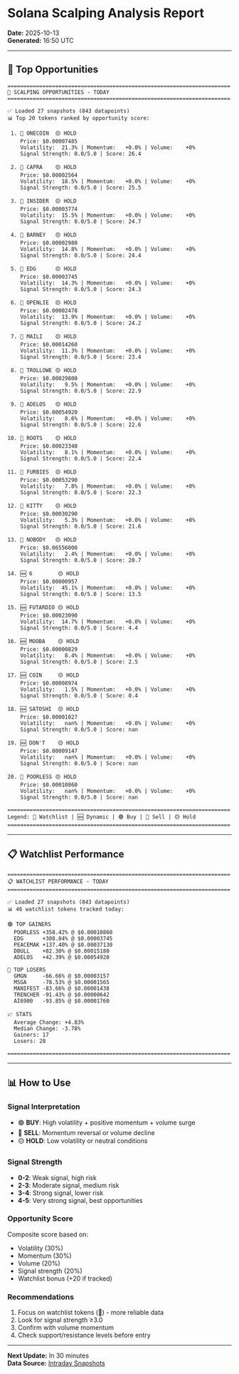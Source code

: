 # Solana Scalping Analysis Report
**Date:** 2025-10-13  
**Generated:** 16:50 UTC

---

## 🎯 Top Opportunities

```
======================================================================
🎯 SCALPING OPPORTUNITIES - TODAY
======================================================================

✅ Loaded 27 snapshots (843 datapoints)
📊 Top 20 tokens ranked by opportunity score:

 1. 📌 ONECOIN  🟡 HOLD
    Price: $0.00007485
    Volatility:  21.3% | Momentum:   +0.0% | Volume:    +0%
    Signal Strength: 0.0/5.0 | Score: 26.4

 2. 📌 CAPRA    🟡 HOLD
    Price: $0.00002564
    Volatility:  18.5% | Momentum:   +0.0% | Volume:    +0%
    Signal Strength: 0.0/5.0 | Score: 25.5

 3. 📌 INSIDER  🟡 HOLD
    Price: $0.00003774
    Volatility:  15.5% | Momentum:   +0.0% | Volume:    +0%
    Signal Strength: 0.0/5.0 | Score: 24.7

 4. 📌 BARNEY   🟡 HOLD
    Price: $0.00002980
    Volatility:  14.8% | Momentum:   +0.0% | Volume:    +0%
    Signal Strength: 0.0/5.0 | Score: 24.4

 5. 📌 EDG      🟡 HOLD
    Price: $0.00003745
    Volatility:  14.3% | Momentum:   +0.0% | Volume:    +0%
    Signal Strength: 0.0/5.0 | Score: 24.3

 6. 📌 OPENLIE  🟡 HOLD
    Price: $0.00002478
    Volatility:  13.9% | Momentum:   +0.0% | Volume:    +0%
    Signal Strength: 0.0/5.0 | Score: 24.2

 7. 📌 MAILI    🟡 HOLD
    Price: $0.00014260
    Volatility:  11.3% | Momentum:   +0.0% | Volume:    +0%
    Signal Strength: 0.0/5.0 | Score: 23.4

 8. 📌 TROLLOWE 🟡 HOLD
    Price: $0.00029800
    Volatility:   9.5% | Momentum:   +0.0% | Volume:    +0%
    Signal Strength: 0.0/5.0 | Score: 22.9

 9. 📌 ADELOS   🟡 HOLD
    Price: $0.00054920
    Volatility:   8.6% | Momentum:   +0.0% | Volume:    +0%
    Signal Strength: 0.0/5.0 | Score: 22.6

10. 📌 ROOTS    🟡 HOLD
    Price: $0.00023340
    Volatility:   8.1% | Momentum:   +0.0% | Volume:    +0%
    Signal Strength: 0.0/5.0 | Score: 22.4

11. 📌 FURBIES  🟡 HOLD
    Price: $0.00053290
    Volatility:   7.8% | Momentum:   +0.0% | Volume:    +0%
    Signal Strength: 0.0/5.0 | Score: 22.3

12. 📌 KITTY    🟡 HOLD
    Price: $0.00030290
    Volatility:   5.3% | Momentum:   +0.0% | Volume:    +0%
    Signal Strength: 0.0/5.0 | Score: 21.6

13. 📌 NOBODY   🟡 HOLD
    Price: $0.06556000
    Volatility:   2.4% | Momentum:   +0.0% | Volume:    +0%
    Signal Strength: 0.0/5.0 | Score: 20.7

14. 🆕 6        🟡 HOLD
    Price: $0.00000957
    Volatility:  45.1% | Momentum:   +0.0% | Volume:    +0%
    Signal Strength: 0.0/5.0 | Score: 13.5

15. 🆕 FUTARDIO 🟡 HOLD
    Price: $0.00023090
    Volatility:  14.7% | Momentum:   +0.0% | Volume:    +0%
    Signal Strength: 0.0/5.0 | Score: 4.4

16. 🆕 MOOBA    🟡 HOLD
    Price: $0.00000829
    Volatility:   8.4% | Momentum:   +0.0% | Volume:    +0%
    Signal Strength: 0.0/5.0 | Score: 2.5

17. 🆕 COIN     🟡 HOLD
    Price: $0.00008974
    Volatility:   1.5% | Momentum:   +0.0% | Volume:    +0%
    Signal Strength: 0.0/5.0 | Score: 0.4

18. 🆕 SATOSHI  🟡 HOLD
    Price: $0.00001027
    Volatility:   nan% | Momentum:   +0.0% | Volume:    +0%
    Signal Strength: 0.0/5.0 | Score: nan

19. 🆕 DON'T    🟡 HOLD
    Price: $0.00009147
    Volatility:   nan% | Momentum:   +0.0% | Volume:    +0%
    Signal Strength: 0.0/5.0 | Score: nan

20. 📌 POORLESS 🟡 HOLD
    Price: $0.00010860
    Volatility:   nan% | Momentum:   +0.0% | Volume:    +0%
    Signal Strength: 0.0/5.0 | Score: nan

======================================================================
Legend: 📌 Watchlist | 🆕 Dynamic | 🟢 Buy | 🔴 Sell | 🟡 Hold
======================================================================
```


---

## 📋 Watchlist Performance

```
======================================================================
📋 WATCHLIST PERFORMANCE - TODAY
======================================================================

✅ Loaded 27 snapshots (843 datapoints)
📊 46 watchlist tokens tracked today:

🟢 TOP GAINERS
  POORLESS +358.42% @ $0.00010860
  EDG      +308.84% @ $0.00003745
  PEACEMAK +137.40% @ $0.00037130
  DBULL    +82.30% @ $0.00015180
  ADELOS   +42.39% @ $0.00054920

🔴 TOP LOSERS
  GMGN     -66.66% @ $0.00003157
  MSGA     -78.53% @ $0.00001565
  MANIFEST -83.66% @ $0.00001438
  TRENCHER -91.43% @ $0.00000642
  AI6900   -93.85% @ $0.00001760

📈 STATS
  Average Change: +4.83%
  Median Change: -3.78%
  Gainers: 17
  Losers: 28

======================================================================
```

---

## 📊 How to Use

### Signal Interpretation
- 🟢 **BUY**: High volatility + positive momentum + volume surge
- 🔴 **SELL**: Momentum reversal or volume decline
- 🟡 **HOLD**: Low volatility or neutral conditions

### Signal Strength
- **0-2**: Weak signal, high risk
- **2-3**: Moderate signal, medium risk
- **3-4**: Strong signal, lower risk
- **4-5**: Very strong signal, best opportunities

### Opportunity Score
Composite score based on:
- Volatility (30%)
- Momentum (30%)
- Volume (20%)
- Signal strength (20%)
- Watchlist bonus (+20 if tracked)

### Recommendations
1. Focus on watchlist tokens (📌) - more reliable data
2. Look for signal strength ≥3.0
3. Confirm with volume momentum
4. Check support/resistance levels before entry

---

**Next Update:** In 30 minutes  
**Data Source:** [Intraday Snapshots](https://github.com/stelios5791/sol-reports/tree/main/intraday)
